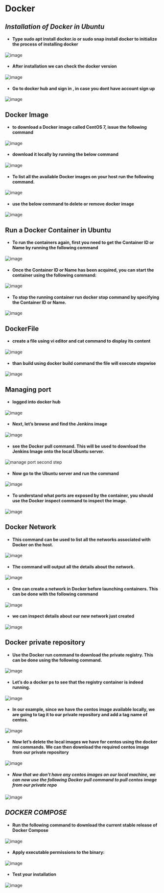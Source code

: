 # Docker
## *Installation of Docker in Ubuntu*
- #### Type sudo apt install docker.io or sudo snap install docker to initialize the process of installing docker
![image](https://user-images.githubusercontent.com/103022040/162896996-a32d2d1f-dbdc-4ec1-a0b4-906ccba617ed.png)
- #### After installation we can check the docker version
![image](https://user-images.githubusercontent.com/103022040/162897960-bbf099b0-97d4-42e0-8ad5-341f3f57ef04.png)
- #### Go to docker hub and sign in , in case you dont have account sign up
![image](https://user-images.githubusercontent.com/103022040/162900493-b5f6b06d-4777-4736-9525-e1033628f433.png)
##  Docker Image
- #### to download a Docker image called CentOS 7, issue the following command
![image](https://user-images.githubusercontent.com/103022040/162904904-b3fadc0c-159c-420d-a72d-8aaa4a0d43d3.png)
 - #### download it locally by running the below command
 ![image](https://user-images.githubusercontent.com/103022040/162905194-4cc1d63a-7a30-49f3-bd19-6a06c51ea6d6.png)
- #### To list all the available Docker images on your host run the following command.
![image](https://user-images.githubusercontent.com/103022040/162905465-f7528c0a-ace9-42b0-9606-dbad9318fd9e.png)
- #### use the below command to delete or remove docker image
![image](https://user-images.githubusercontent.com/103022040/162906041-d954c65c-98e5-4c1a-8070-c0f21350f950.png)
## Run a Docker Container in Ubuntu
- #### To run the containers again, first you need to get the Container ID or Name by running the following command
![image](https://user-images.githubusercontent.com/103022040/162923275-d46225b5-ad9d-471b-a0cc-607bb62fca19.png)
- #### Once the Container ID or Name has been acquired, you can start the container using the following command:
![image](https://user-images.githubusercontent.com/103022040/162923845-87e67c3a-269b-4bed-9352-dbbd74fa491e.png)
- #### To stop the running container run docker stop command by specifying the Container ID or Name.
![image](https://user-images.githubusercontent.com/103022040/162924356-328574eb-fc91-4482-9604-1ff1791cd83a.png)
## DockerFile
- #### create a file using vi editor and cat command to display its content
 ![image](https://user-images.githubusercontent.com/103022040/162944146-c6a8645d-e091-4460-a7cd-bda16e24c02e.png)
- #### than build using docker build command the file will execute stepwise
![image](https://user-images.githubusercontent.com/103022040/162944524-8e54ca01-b708-4397-8252-197ebd678d3e.png)
## Managing port
- #### logged into docker hub 
![image](https://user-images.githubusercontent.com/103022040/162949102-3628e0a6-9d51-4f39-9874-81ded48fb4b7.png)
- #### Next, let’s browse and find the Jenkins image 
![image](https://user-images.githubusercontent.com/103022040/162949730-e35b56f1-2f77-4a1c-af51-542015fbe91e.png)
- #### see the Docker pull command. This will be used to download the Jenkins Image onto the local Ubuntu server.
![manage port second step](https://user-images.githubusercontent.com/103022040/162950235-ffac7b6d-7b6f-428e-8730-7e24a30885c2.PNG)
- #### Now go to the Ubuntu server and run the command 
![image](https://user-images.githubusercontent.com/103022040/162951565-1267478c-3612-4cdf-9c9b-f20eea309d04.png)
- #### To understand what ports are exposed by the container, you should use the Docker inspect command to inspect the image.
![image](https://user-images.githubusercontent.com/103022040/162952091-930dd3b4-947b-40f1-a1a8-23d4b424180a.png)
## Docker Network
- #### This command can be used to list all the networks associated with Docker on the host.
![image](https://user-images.githubusercontent.com/103022040/162958666-f50f18f2-c90e-4c6c-b0af-83a01c717307.png)
- #### The command will output all the details about the network.
![image](https://user-images.githubusercontent.com/103022040/162960066-ab5799a2-12df-4560-805b-7fcfca0cdcd6.png)
- #### One can create a network in Docker before launching containers. This can be done with the following command
![image](https://user-images.githubusercontent.com/103022040/162960412-8849288e-64fc-4b68-ba24-b76e3ae7d49e.png)
- #### we can inspect details about our new network just created
![image](https://user-images.githubusercontent.com/103022040/162960755-acd5f654-22ac-4cbb-8c58-949f6c02ac0f.png)
## Docker private repository
- ####  Use the Docker run command to download the private registry. This can be done using the following command.
![image](https://user-images.githubusercontent.com/103022040/163169535-c8861596-3b66-4711-8ff0-dfce0c075f4f.png)
- #### Let’s do a docker ps to see that the registry container is indeed running.
![image](https://user-images.githubusercontent.com/103022040/163169884-5ef13202-80db-49f8-95ff-e222ab0d55a6.png)
- ####  In our example, since we have the centos image available locally, we are going to tag it to our private repository and add a tag name of centos.
![image](https://user-images.githubusercontent.com/103022040/163170735-9eae9e8e-7073-4866-8a71-86f7cbb68d09.png)
- #### Now let’s delete the local images we have for centos using the docker rmi commands. We can then download the required centos image from our private repository
![image](https://user-images.githubusercontent.com/103022040/163171695-aa28ec7b-15ff-4728-b721-477754593a59.png)
- ##### Now that we don’t have any centos images on our local machine, we can now use the following Docker pull command to pull centos image from our private repo
![image](https://user-images.githubusercontent.com/103022040/163172451-130fde8f-17dc-4add-8a0a-adb86472d87f.png)

## *DOCKER COMPOSE* 
- #### Run the following command to download the current stable release of Docker Compose
![image](https://user-images.githubusercontent.com/103022040/163757795-4b56580b-33a3-4efd-b317-6bf5ff494d76.png)
- #### Apply executable permissions to the binary:
![image](https://user-images.githubusercontent.com/103022040/163757966-d51e6847-f418-4d65-afcf-de79bfdf5fc2.png)
- #### Test your installation
![image](https://user-images.githubusercontent.com/103022040/163758272-ee9992e9-9fa3-42b0-8f12-257673a75837.png)





